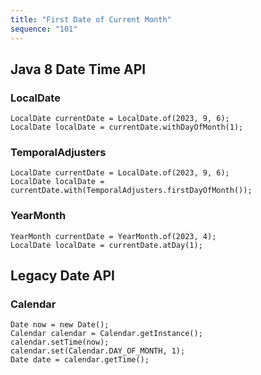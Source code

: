```yaml
---
title: "First Date of Current Month"
sequence: "101"
---
```


## Java 8 Date Time API

### LocalDate

```text
LocalDate currentDate = LocalDate.of(2023, 9, 6);
LocalDate localDate = currentDate.withDayOfMonth(1);
```

### TemporalAdjusters

```text
LocalDate currentDate = LocalDate.of(2023, 9, 6);
LocalDate localDate = currentDate.with(TemporalAdjusters.firstDayOfMonth());
```

### YearMonth

```text
YearMonth currentDate = YearMonth.of(2023, 4);
LocalDate localDate = currentDate.atDay(1);
```

## Legacy Date API

### Calendar

```text
Date now = new Date();
Calendar calendar = Calendar.getInstance();
calendar.setTime(now);
calendar.set(Calendar.DAY_OF_MONTH, 1);
Date date = calendar.getTime();
```
